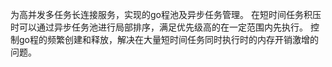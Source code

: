 为高并发多任务长连接服务，实现的go程池及异步任务管理。
在短时间任务积压时可以通过异步任务池进行局部排序，满足优先级高的在一定范围内先执行。
控制go程的频繁创建和释放，解决在大量短时间任务同时执行时的内存开销激增的问题。
